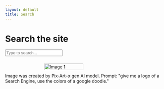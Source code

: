 ```yaml
---
layout: default
title: Search
---
```


<h1>Search the site</h1>
<input type="text" id="search-input" placeholder="Type to search..." />
<ul id="results-container"></ul>

<script src="https://cdnjs.cloudflare.com/ajax/libs/simple-jekyll-search/1.7.2/simple-jekyll-search.min.js"></script>
<script>
    SimpleJekyllSearch({
        searchInput: document.getElementById('search-input'),
        resultsContainer: document.getElementById('results-container'),
        json: '{{ "/search.json" | absolute_url }}',
        searchResultTemplate: '<li><a href="{url}">{title}</a></li>',
        noResultsText: 'No results found'
    });
</script>


<div style="display: flex; justify-content: space-around; flex-wrap: wrap;">
    <img src="{{ '/assets/Img/search_engine.PNG' | relative_url }}" alt="Image 1" style="width: 50%; margin: 10px;">
    <a> Image was created by Pix-Art-α gen AI model. Prompt: "give me a logo of a Search Engine, use the colors of a google doodle." </a>
</div>



